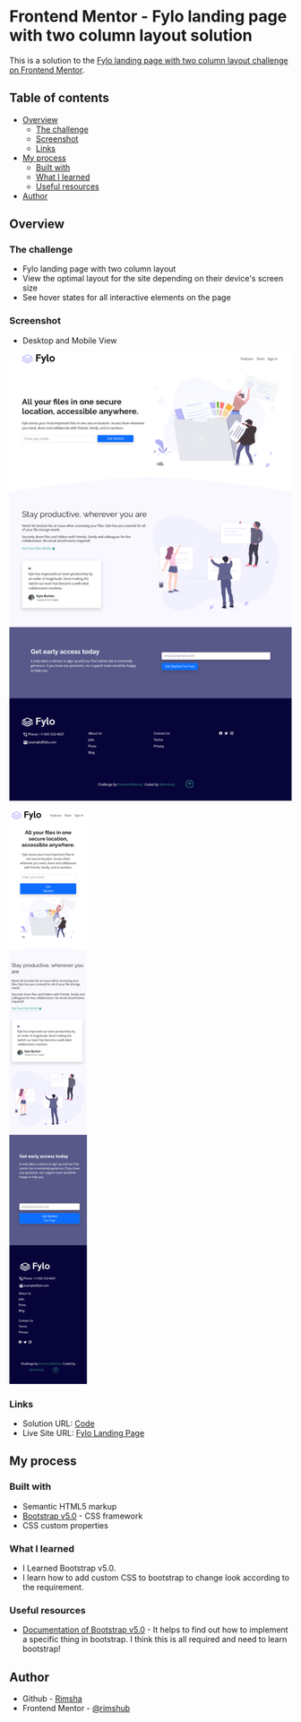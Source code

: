 # Frontend Mentor - Fylo landing page with two column layout solution

This is a solution to the [Fylo landing page with two column layout challenge on Frontend Mentor](https://www.frontendmentor.io/challenges/fylo-landing-page-with-two-column-layout-5ca5ef041e82137ec91a50f5). 

## Table of contents

- [Overview](#overview)
  - [The challenge](#the-challenge)
  - [Screenshot](#screenshot)
  - [Links](#links)
- [My process](#my-process)
  - [Built with](#built-with)
  - [What I learned](#what-i-learned)
  - [Useful resources](#useful-resources)
- [Author](#author)

## Overview

### The challenge

- Fylo landing page with two column layout
- View the optimal layout for the site depending on their device's screen size
- See hover states for all interactive elements on the page

### Screenshot

- Desktop and Mobile View 

![](./images/desktop_view.png)

![](./images/mobile_view.png)

### Links

- Solution URL: [Code](https://github.com/rimshub/fylo-landing-page)
- Live Site URL: [Fylo Landing Page](https://tender-albattani-4f8ca9.netlify.app/)

## My process

### Built with

- Semantic HTML5 markup
- [Bootstrap v5.0](https://getbootstrap.com/docs/5.0/getting-started/introduction/) - CSS framework
- CSS custom properties


### What I learned

 - I Learned Bootstrap v5.0. 
 - I learn how to add custom CSS to bootstrap to change look according to the requirement. 

### Useful resources

- [Documentation of Bootstrap v5.0](https://www.example.com) - It helps to find out how to implement a specific thing in bootstrap. I think this is all required and need to learn bootstrap!

## Author

- Github - [Rimsha](https://github.com/rimshub)
- Frontend Mentor - [@rimshub](https://www.frontendmentor.io/profile/rimshub)

